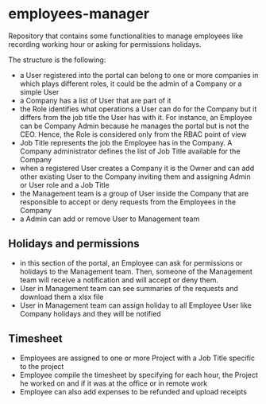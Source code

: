 # employees-manager

Repository that contains some functionalities to manage employees like recording working hour or asking for permissions holidays.

The structure is the following:

- a User registered into the portal can belong to one or more companies in which plays different roles, it could be the admin of a Company or a simple User
- a Company has a list of User that are part of it
- the Role identifies what operations a User can do for the Company but it differs from the job title the User has with it. For instance, an Employee can be Company Admin because he manages the portal but is not the CEO. Hence, the Role is considered only from the RBAC point of view
- Job Title represents the job the Employee has in the Company. A Company administrator defines the list of Job Title available for the Company
- when a registered User creates a Company it is the Owner and can add other existing User to the Company inviting them and assigning Admin or User role and a Job Title
- the Management team is a group of User inside the Company that are responsible to accept or deny requests from the Employees in the Company
- a Admin can add or remove User to Management team

## Holidays and permissions

- in this section of the portal, an Employee can ask for permissions or holidays to the Management team. Then, someone of the Management team will receive a notification and will accept or deny them.
- User in Management team can see summaries of the requests and download them a xlsx file
- User in Management team can assign holiday to all Employee User like Company holidays and they will be notified

## Timesheet

- Employees are assigned to one or more Project with a Job Title specific to the project
- Employee compile the timesheet by specifying for each hour, the Project he worked on and if it was at the office or in remote work
- Employee can also add expenses to be refunded and upload receipts
